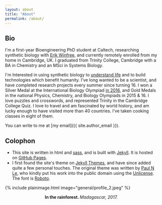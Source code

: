 ```yaml
---
layout: about
title: "About"
permalink: /about/
---
```

## Bio
I'm a first-year Bioengineering PhD student at Caltech, researching synthetic biology with [Erik Winfree](https://www.dna.caltech.edu/), and currently remotely enrolled from my home in Cambridge, UK. I graduated from Trinity College, Cambridge with a BA in Chemistry and an MSci in Systems Biology. 

I'm Interested in using synthetic biology to [understand life](https://doi.org/10.1038/468889a) and to build technologies which benefit humanity. I’ve long wanted to be a scientist, and have completed research projects every summer since turning 16. I won a Silver Medal at the International Biology Olympiad [in 2016](https://blog.rsb.org.uk/visiting-vietnam-for-the-international-biology-olympiad-2016/), and Gold Medals in the national Physics, Chemistry, and Biology Olympiads in 2015 & 16. I love
puzzles and crosswords, and represented Trinity in the Cambridge College Quiz. I love to travel and am fascinated by world history, and am lucky enough to have visited more than 40 countries. I’ve taken cooking classes in eight of them.

You can write to me at [my email]({{ site.author_email }}).

## Colophon
* This site is written in html and [sass](https://sass-lang.com/), and is built with [Jekyll](https://jekyllrb.com/). It is hosted on [GitHub Pages](https://pages.github.com/).
* I first found the site's theme on [Jekyll Themes](https://jekyllthemes.io/), and have since added quite a few personal touches. The original theme was written by [Paul N Le](https://github.com/LeNPaul), who kindly put his work into the public domain using the [Unlicense](https://unlicense.org/). The font is [Roboto](https://fonts.google.com/specimen/Roboto).




{% include plainimage.html image="general/profile_2.jpeg" %}
<p style = "text-align: center;">
    <b>In the rainforest. </b><i>Madagascar, 2017.</i>
</p>
